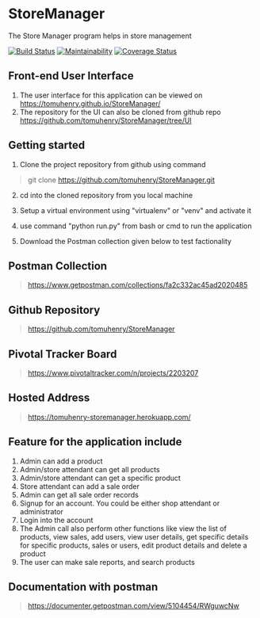 # StoreManager
The Store Manager program helps in store management


[![Build Status](https://travis-ci.org/tomuhenry/StoreManager.svg?branch=ch-tests-161290386)](https://travis-ci.org/tomuhenry/StoreManager) [![Maintainability](https://api.codeclimate.com/v1/badges/9911fbacb5e0ded390b1/maintainability)](https://codeclimate.com/github/tomuhenry/StoreManager/maintainability) [![Coverage Status](https://coveralls.io/repos/github/tomuhenry/StoreManager/badge.svg?branch=jwt-authentication)](https://coveralls.io/github/tomuhenry/StoreManager?branch=jwt-authentication)

## Front-end User Interface

1. The user interface for this application can be viewed on https://tomuhenry.github.io/StoreManager/
2. The repository for the UI can also be cloned from github repo https://github.com/tomuhenry/StoreManager/tree/UI


## Getting started

1. Clone the project repository from github using command 
> git clone https://github.com/tomuhenry/StoreManager.git

2. cd into the cloned repository from you local machine

3. Setup a virtual environment using "virtualenv" or "venv" and activate it

3. use command "python run.py" from bash or cmd to run the application

4. Download the Postman collection given below to test factionality

## Postman Collection
> https://www.getpostman.com/collections/fa2c332ac45ad2020485


## Github Repository

> https://github.com/tomuhenry/StoreManager

## Pivotal Tracker Board

> https://www.pivotaltracker.com/n/projects/2203207

## Hosted Address

> https://tomuhenry-storemanager.herokuapp.com/

## Feature for the application include
1. Admin can add a product
2. Admin/store attendant can get all products
3. Admin/store attendant can get a specific product
4. Store attendant can add a sale order
5. Admin can get all sale order records
6. Signup for an account. You could be either shop attendant or administrator
7. Login into the account
8. The Admin call also perform other functions like view the list of products, view sales, add users, view user details, get specific details for specific products, sales or users, edit product details and delete a product
5. The user can make sale reports, and search products


## Documentation with postman

> https://documenter.getpostman.com/view/5104454/RWguwcNw
